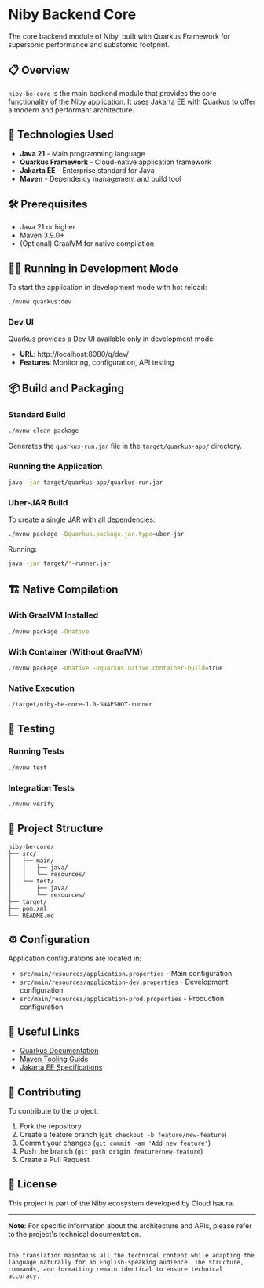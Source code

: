 
# Niby Backend Core

The core backend module of Niby, built with Quarkus Framework for supersonic performance and subatomic footprint.

## 📋 Overview

`niby-be-core` is the main backend module that provides the core functionality of the Niby application. It uses Jakarta EE with Quarkus to offer a modern and performant architecture.

## 🚀 Technologies Used

- **Java 21** - Main programming language
- **Quarkus Framework** - Cloud-native application framework
- **Jakarta EE** - Enterprise standard for Java
- **Maven** - Dependency management and build tool

## 🛠️ Prerequisites

- Java 21 or higher
- Maven 3.9.0+
- (Optional) GraalVM for native compilation

## 🏃‍♂️ Running in Development Mode

To start the application in development mode with hot reload:

```bash
./mvnw quarkus:dev
```

### Dev UI
Quarkus provides a Dev UI available only in development mode:
- **URL**: http://localhost:8080/q/dev/
- **Features**: Monitoring, configuration, API testing

## 📦 Build and Packaging

### Standard Build

```bash
./mvnw clean package
```

Generates the `quarkus-run.jar` file in the `target/quarkus-app/` directory.

### Running the Application

```bash
java -jar target/quarkus-app/quarkus-run.jar
```

### Uber-JAR Build
To create a single JAR with all dependencies:

```bash
./mvnw package -Dquarkus.package.jar.type=uber-jar
```

Running:

```bash
java -jar target/*-runner.jar
```

## 🏗️ Native Compilation

### With GraalVM Installed

```bash
./mvnw package -Dnative
```

### With Container (Without GraalVM)

```bash
./mvnw package -Dnative -Dquarkus.native.container-build=true
```

### Native Execution
```bash
./target/niby-be-core-1.0-SNAPSHOT-runner
```

## 🧪 Testing

### Running Tests

```bash
./mvnw test
```

### Integration Tests

```bash
./mvnw verify
```

## 📁 Project Structure

```
niby-be-core/
├── src/
│   ├── main/
│   │   ├── java/
│   │   └── resources/
│   └── test/
│       ├── java/
│       └── resources/
├── target/
├── pom.xml
└── README.md
```

## ⚙️ Configuration

Application configurations are located in:
* `src/main/resources/application.properties` - Main configuration
* `src/main/resources/application-dev.properties` - Development configuration
* `src/main/resources/application-prod.properties` - Production configuration

## 🔗 Useful Links

* [Quarkus Documentation](https://quarkus.io/guides/)
* [Maven Tooling Guide](https://quarkus.io/guides/maven-tooling)
* [Jakarta EE Specifications](https://jakarta.ee/specifications/)

## 🤝 Contributing

To contribute to the project:
1. Fork the repository
2. Create a feature branch (`git checkout -b feature/new-feature`)
3. Commit your changes (`git commit -am 'Add new feature'`)
4. Push the branch (`git push origin feature/new-feature`)
5. Create a Pull Request

## 📄 License

This project is part of the Niby ecosystem developed by Cloud Isaura.

---

**Note**: For specific information about the architecture and APIs, please refer to the project's technical documentation.
```

The translation maintains all the technical content while adapting the language naturally for an English-speaking audience. The structure, commands, and formatting remain identical to ensure technical accuracy.